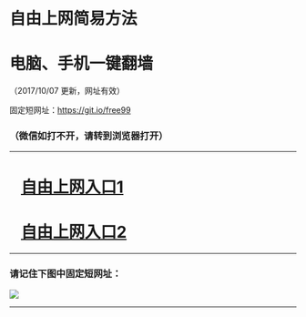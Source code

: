 ﻿# 自由上网简易方法

# 电脑、手机一键翻墙

（2017/10/07 更新，网址有效）

固定短网址：https://git.io/free99

### （微信如打不开，请转到浏览器打开）


***





# &nbsp;&nbsp; <a href="http://ft835928798.fwq-tz-1001.info/fwqtz01.html?t=10070013827 " target="_blank">自由上网入口1</a>
# &nbsp;&nbsp; <a href="http://ft89861742.fwq-tz-1002.info/fwqtz02.html?t=100700123091 " target="_blank">自由上网入口2</a>
***

### 请记住下图中固定短网址：

<img src="https://s3-us-west-2.amazonaws.com/fwq-1001/yjfq-20170905okok.png" /> 


***

